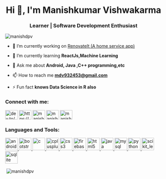 <h1 align="center">Hi 👋, I'm Manishkumar Vishwakarma</h1>
<h3 align="center">Learner | Software Development Enthusiast</h3>

<p align="left"> <img src="https://komarev.com/ghpvc/?username=manishdpv&label=Profile%20views&color=0e75b6&style=flat" alt="manishdpv" /> </p>

- 🔭 I’m currently working on [RenovateIt (A home service app)](https://github.com/manishdpv/RenovateIt.git)

- 🌱 I’m currently learning **ReactJs,Machine Learning**

- 💬 Ask me about **Android, Java ,C++ programming,etc**

- 📫 How to reach me **mdv932453@gmail.com**

- ⚡ Fun fact **knows Data Science in R also**

<h3 align="left">Connect with me:</h3>
<p align="left">
<a href="https://dev.to/manishdpv" target="blank"><img align="center" src="https://cdn.jsdelivr.net/npm/simple-icons@3.0.1/icons/dev-dot-to.svg" alt="dev.to/manishdpv" height="30" width="40" /></a>
<a href="https://linkedin.com/in/https://www.linkedin.com/in/manishdpv" target="blank"><img align="center" src="https://cdn.jsdelivr.net/npm/simple-icons@3.0.1/icons/linkedin.svg" alt="https://www.linkedin.com/in/manish-vishwakarma-6aa164191" height="30" width="40" /></a>
<a href="https://fb.com/manish vishwakarma" target="blank"><img align="center" src="https://cdn.jsdelivr.net/npm/simple-icons@3.0.1/icons/facebook.svg" alt="manish vishwakarma" height="30" width="40" /></a>
<a href="https://instagram.com/manishdpv" target="blank"><img align="center" src="https://cdn.jsdelivr.net/npm/simple-icons@3.0.1/icons/instagram.svg" alt="manishdpv" height="30" width="40" /></a>
<a href="https://www.hackerrank.com/manish_d_v" target="blank"><img align="center" src="https://cdn.jsdelivr.net/npm/simple-icons@3.0.1/icons/hackerrank.svg" alt="manish_d_v" height="30" width="40" /></a>
</p>

<h3 align="left">Languages and Tools:</h3>
<p align="left"> <a href="https://developer.android.com" target="_blank"> <img src="https://devicons.github.io/devicon/devicon.git/icons/android/android-original-wordmark.svg" alt="android" width="40" height="40"/> </a> <a href="https://getbootstrap.com" target="_blank"> <img src="https://devicons.github.io/devicon/devicon.git/icons/bootstrap/bootstrap-plain.svg" alt="bootstrap" width="40" height="40"/> </a> <a href="https://www.cprogramming.com/" target="_blank"> <img src="https://devicons.github.io/devicon/devicon.git/icons/c/c-original.svg" alt="c" width="40" height="40"/> </a> <a href="https://www.w3schools.com/cpp/" target="_blank"> <img src="https://devicons.github.io/devicon/devicon.git/icons/cplusplus/cplusplus-original.svg" alt="cplusplus" width="40" height="40"/> </a> <a href="https://www.w3schools.com/css/" target="_blank"> <img src="https://devicons.github.io/devicon/devicon.git/icons/css3/css3-original-wordmark.svg" alt="css3" width="40" height="40"/> </a> <a href="https://firebase.google.com/" target="_blank"> <img src="https://www.vectorlogo.zone/logos/firebase/firebase-icon.svg" alt="firebase" width="40" height="40"/> </a> <a href="https://www.w3.org/html/" target="_blank"> <img src="https://devicons.github.io/devicon/devicon.git/icons/html5/html5-original-wordmark.svg" alt="html5" width="40" height="40"/> </a> <a href="https://www.java.com" target="_blank"> <img src="https://devicons.github.io/devicon/devicon.git/icons/java/java-original-wordmark.svg" alt="java" width="40" height="40"/> </a> <a href="https://www.mysql.com/" target="_blank"> <img src="https://devicons.github.io/devicon/devicon.git/icons/mysql/mysql-original-wordmark.svg" alt="mysql" width="40" height="40"/> </a> <a href="https://www.python.org" target="_blank"> <img src="https://devicons.github.io/devicon/devicon.git/icons/python/python-original.svg" alt="python" width="40" height="40"/> </a> <a href="https://scikit-learn.org/" target="_blank"> <img src="https://upload.wikimedia.org/wikipedia/commons/0/05/Scikit_learn_logo_small.svg" alt="scikit_learn" width="40" height="40"/> </a> <a href="https://www.sqlite.org/" target="_blank"> <img src="https://www.vectorlogo.zone/logos/sqlite/sqlite-icon.svg" alt="sqlite" width="40" height="40"/> </a> </p>

<p>&nbsp;<img align="center" src="https://github-readme-stats.vercel.app/api?username=manishdpv&show_icons=true&theme=onedark&bg_color=000000&locale=en" alt="manishdpv" /></p>
